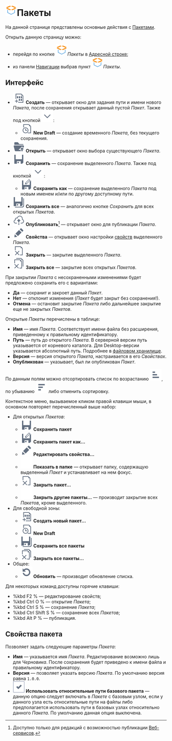 # ![ ](..\images\icons\system_object_18\package_default.svg)Пакеты

На данной странице представлены основные действия с [Пакетами](../quick-start/package.md).

Открыть данную страницу можно:

* перейдя по кнопке ![ ](..\images\icons\system_object_18\package_default.svg)*Пакеты* в [Адресной строке](.\addres-bar.md);
* из панели [Навигации](./main-menu.md#navigatsiya) выбрав пункт ![ ](..\images\icons\system_object_18\package_default.svg)*Пакеты*.

## Интерфейс

* ![ ](..\images\icons\toolbar-controls\new_default.svg) **Создать** — открывает окно для задания пути и имени нового *Пакета*, после сохранения открывает данный пустой *Пакет*. Также под кнопкой ![ ](..\images\icons\toolbar-controls\down_default.svg):
   * ![ ](..\images\icons\toolbar-controls\temporary_default.svg) **New Draft** — создание временного *Пакета*, без текущего сохранения.
* ![ ](..\images\icons\toolbar-controls\open_default.svg) **Открыть** — открывает окно выбора существующего *Пакета*.
* ![ ](..\images\icons\toolbar-controls\save_default.svg) **Сохранить** — сохранение выделенного *Пакета*. Также под кнопкой ![ ](..\images\icons\toolbar-controls\down_default.svg):
   * ![ ](..\images\icons\toolbar-controls\save-as_default.svg) **Сохранить как** — сохранение выделенного *Пакета* под новым именем и/или по другому доступному пути.
* ![ ](..\images\icons\toolbar-controls\save-all_default.svg) **Сохранить все** — аналогично кнопке *Сохранить* для всех открытых *Пакетов*.
* ![ ](..\images\icons\toolbar-controls\publish_default.svg) **Опубликовать**[^1] — открывает окно для публикации *Пакета*.
* ![ ](..\images\icons\toolbar-controls\edit_default.svg) **Свойства** — открывает окно настройки [свойств](#svoystva-paketa) выделенного *Пакета*.
* ![ ](..\images\icons\toolbar-controls\close_default.svg) **Закрыть** — закрытие выделенного *Пакета*.
* ![ ](..\images\icons\toolbar-controls\close-all_default.svg) **Закрыть все** — закрытие всех открытых *Пакетов*.

[^1]: Доступно только для редакций с возможностью публикации [Веб-сервисов](../integration/web-services/publishing-web-service.md).

При закрытии *Пакета* с несохраненными изменениями будет предложено сохранить его с вариантами:

* **Да** — сохранит и закроет данный *Пакет*.
* **Нет** — отклонит изменения (*Пакет* будет закрыт без сохранения!).
* **Отмена** — остановит закрытие *Пакета* либо дальнейшее закрытие еще не закрытых *Пакетов*.

Открытые *Пакеты* перечислены в таблице:

* **Имя** — имя *Пакета*. Соответствует имени файла без расширения, приведенному к правильному идентификатору.
* **Путь** — путь до открытого *Пакета*. В серверной версии путь указывается от корневого каталога. Для Desktop-версии указывается абсолютный путь. Подробнее в [файловом хранилище](../location_user_files.md).
* **Версия** — версия открытого *Пакета*, настраивается в его *Свойствах*.
* **Опубликован** — указывает, был ли опубликован *Пакет*.

По данным полям можно отсортировать список по возрастанию ![ ](../images/icons/toolbar-controls/low-to-hight_default.svg), по убыванию ![ ](../images/icons/toolbar-controls/hight-to-low_default.svg) либо отменить сортировку.

Контекстное меню, вызываемое кликом правой клавиши мыши, в основном повторяет перечисленный выше набор:

* Для открытых *Пакетов*:
   * ![ ](..\images\icons\toolbar-controls\save_default.svg) **Сохранить пакет**
   * ![ ](..\images\icons\toolbar-controls\save-as_default.svg) **Сохранить пакет как…**
   * ![ ](..\images\icons\toolbar-controls\edit_default.svg) **Редактировать свойства…**
   * ![ ](..\images\icons\blank.svg) **Показать в папке** — открывает папку, содержащую выделенный *Пакет* и устанавливает на нем фокус.
   * ![ ](..\images\icons\toolbar-controls\close_default.svg) **Закрыть пакет…**
   * ![ ](..\images\icons\blank.svg) **Закрыть другие пакеты…** — производит закрытие всех *Пакетов*, кроме выделенного.
* Для свободной зоны:
   * ![ ](..\images\icons\toolbar-controls\new_default.svg) **Создать новый пакет…**
   * ![ ](..\images\icons\toolbar-controls\temporary_default.svg) **New Draft**
   * ![ ](..\images\icons\toolbar-controls\save-all_default.svg) **Сохранить все пакеты**
   * ![ ](..\images\icons\toolbar-controls\close-all_default.svg) **Закрыть все пакеты…**
* Общее:
   * ![ ](..\images\icons\toolbar-controls\refresh_default.svg) **Обновить** — производит обновление списка.

Для некоторых команд доступны горячие клавиши:

* %kbd F2 % — редактирование свойств;
* %kbd Ctrl O % — открытие *Пакета*;
* %kbd Ctrl S % — сохранение *Пакета*;
* %kbd Ctrl Shift S % — сохранение всех *Пакетов*;
* %kbd Alt P % — публикация.

## Свойства пакета

Позволяет задать следующие параметры *Пакета*:

* **Имя** — указывается имя *Пакета*. Редактирование возможно лишь для *Черновика*. После сохранения будет приведено к имени файла и правильному идентификатору.
* **Версия** — позволяет указать версию *Пакета*. По умолчанию версия равна `1.0.0`.
* ![ ](..\images\icons\checkbox-states\checked_default.svg) **Использовать относительные пути базового пакета** — данную опцию следует включать в *Пакете* с базовым узлом, если у данного узла есть относительные пути на файлы либо предполагается использовать пути в базовых узлах относительно данного *Пакета*. По умолчанию данная опция выключена.
